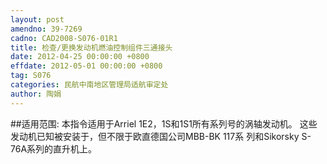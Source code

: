 ```yaml
---
layout: post
amendno: 39-7269
cadno: CAD2008-S076-01R1
title: 检查/更换发动机燃油控制组件三通接头
date: 2012-04-25 00:00:00 +0800
effdate: 2012-05-01 00:00:00 +0800
tag: S076
categories: 民航中南地区管理局适航审定处
author: 陶娟
---
```


##适用范围:
本指令适用于Arriel 1E2，1S和1S1所有系列号的涡轴发动机。 这些发动机已知被安装于，但不限于欧直德国公司MBB-BK 117系
列和Sikorsky S-76A系列的直升机上。

